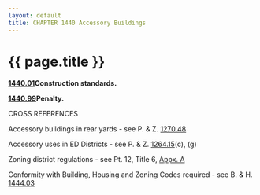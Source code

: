 ```yaml
---
layout: default 
title: CHAPTER 1440 Accessory Buildings
---
```


{{ page.title }}
================

[**1440.01**](571ba2e8.html)**Construction standards.**

[**1440.99**](57213ef6.html)**Penalty.**

CROSS REFERENCES

Accessory buildings in rear yards - see P. & Z. [1270.48](51977db4.html)

Accessory uses in ED Districts - see P. & Z.
[1264.15](4e9aba32.html)(c), (g)

Zoning district regulations - see Pt. 12, Title 6, [Appx.
A](55fe8697.html)

Conformity with Building, Housing and Zoning Codes required - see B. &
H. [1444.03](573e5bd5.html)
